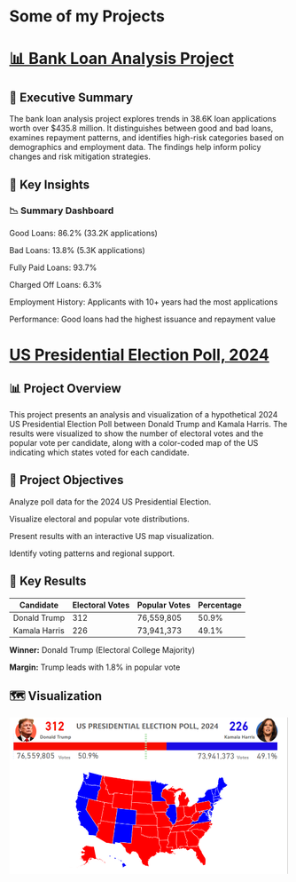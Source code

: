 # Some of my Projects
# [📊 Bank Loan Analysis Project](https://zhanyzhaks.github.io/Bank-Loan-Analysis/)
## 🧾 Executive Summary
The bank loan analysis project explores trends in 38.6K loan applications worth over $435.8 million. It distinguishes between good and bad loans, examines repayment patterns, and identifies high-risk categories based on demographics and employment data. The findings help inform policy changes and risk mitigation strategies.

## 📌 Key Insights
### 📉 Summary Dashboard
Good Loans: 86.2% (33.2K applications)

Bad Loans: 13.8% (5.3K applications)

Fully Paid Loans: 93.7%

Charged Off Loans: 6.3%

Employment History: Applicants with 10+ years had the most applications

Performance: Good loans had the highest issuance and repayment value

# [US Presidential Election Poll, 2024](https://github.com/zhanyzhaks/us-election-poll-2024/)

## 📊 Project Overview
This project presents an analysis and visualization of a hypothetical 2024 US Presidential Election Poll between Donald Trump and Kamala Harris. The results were visualized to show the number of electoral votes and the popular vote per candidate, along with a color-coded map of the US indicating which states voted for each candidate.

## 🧾 Project Objectives
Analyze poll data for the 2024 US Presidential Election.

Visualize electoral and popular vote distributions.

Present results with an interactive US map visualization.

Identify voting patterns and regional support.

## 📌 Key Results
| Candidate      | Electoral Votes | Popular Votes      | Percentage |
|----------------|-----------------|--------------------|------------|
| Donald Trump   | 312             | 76,559,805         | 50.9%      |
| Kamala Harris  | 226             | 73,941,373         | 49.1%      |

**Winner:** Donald Trump (Electoral College Majority)

**Margin:** Trump leads with 1.8% in popular vote

## 🗺️ Visualization
<img src="Dashboard1.png" width="700"/>
